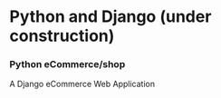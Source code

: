 # Python and Django (under construction)

### Python eCommerce/shop
A Django eCommerce Web Application  
